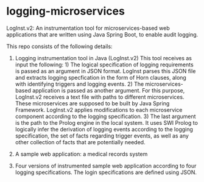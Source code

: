 # logging-microservices
LogInst.v2: An instrumentation tool for microservices-based web applications that are written using Java Spring Boot, to enable audit logging.

This repo consists of the following details:
1. Logging instrumentation tool in Java (LogInst.v2)
  This tool receives as input the following: 1) The logical specification of logging requirements is passed as an argument in JSON format. LogInst parses this JSON file and extracts logging specfication in the form of Horn clauses, along with identifying triggers and logging events. 2) The microservices-based application is passed as another argument. For this purpose, LogInst.v2 receives a text file with paths to different microservices. These microservices are supposed to be built by Java Spring Framework. LogInst.v2 applies modifications to each microservice component according to the logging specification.	3) The last argument is the path to the Prolog engine in the local system. It uses SWI Prolog to logically infer the derivation of logging events according to the logging specification, the set of facts regarding trigger events, as well as any other collection of facts that are potentially needed.
  
2. A sample web application: a medical records system

3. Four versions of instrumented sample web application according to four logging specifications. The login specifications are defined using JSON.
